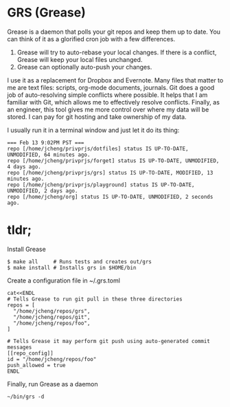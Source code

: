 # GRS (Grease)

Grease is a daemon that polls your git repos and keep them up to date. You can think of it as a glorified cron job with
a few differences.

1. Grease will try to auto-rebase your local changes. If there is a conflict, Grease will keep your local files unchanged.
2. Grease can optionally auto-push your changes.

I use it as a replacement for Dropbox and Evernote. Many files that matter to me are text files: scripts, org-mode
documents, journals. Git does a good job of auto-resolving simple conflicts where possible. It helps that I am familiar
with Git, which allows me to effectively resolve conflicts. Finally, as an engineer, this tool gives me more control
over where my data will be stored. I can pay for git hosting and take ownership of my data.

I usually run it in a terminal window and just let it do its thing:
```
=== Feb 13 9:02PM PST ===
repo [/home/jcheng/privprjs/dotfiles] status IS UP-TO-DATE, UNMODIFIED, 64 minutes ago.
repo [/home/jcheng/privprjs/forget] status IS UP-TO-DATE, UNMODIFIED, 4 days ago.
repo [/home/jcheng/privprjs/grs] status IS UP-TO-DATE, MODIFIED, 13 minutes ago.
repo [/home/jcheng/privprjs/playground] status IS UP-TO-DATE, UNMODIFIED, 2 days ago.
repo [/home/jcheng/org] status IS UP-TO-DATE, UNMODIFIED, 2 seconds ago.
```

# tldr;
Install Grease
```
$ make all     # Runs tests and creates out/grs
$ make install # Installs grs in $HOME/bin
```

Create a configuration file in ~/.grs.toml
```
cat<<ENDL
# Tells Grease to run git pull in these three directories
repos = [
  "/home/jcheng/repos/grs",
  "/home/jcheng/repos/git",
  "/home/jcheng/repos/foo",
]

# Tells Grease it may perform git push using auto-generated commit messages
[[repo_config]]
id = "/home/jcheng/repos/foo"
push_allowed = true
ENDL
```

Finally, run Grease as a daemon
```
~/bin/grs -d
```
